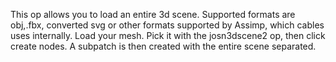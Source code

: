 This op allows you to load an entire 3d scene.
Supported formats are obj,.fbx, converted svg or other formats supported by Assimp, which cables uses internally.
Load your mesh. Pick it with the josn3dscene2 op, then click create nodes.
A subpatch is then created with the entire scene separated.
